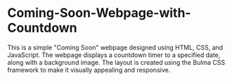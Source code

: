 # Coming-Soon-Webpage-with-Countdown

This is a simple "Coming Soon" webpage designed using HTML, CSS, and JavaScript. The webpage displays a countdown timer to a specified date, along with a background image. The layout is created using the Bulma CSS framework to make it visually appealing and responsive.